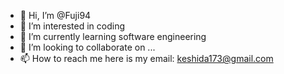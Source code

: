 - 👋 Hi, I’m @Fuji94
- 👀 I’m interested in coding
- 🌱 I’m currently learning software engineering
- 💞️ I’m looking to collaborate on ...
- 📫 How to reach me here is my email: keshida173@gmail.com
<!---
Fuji94/Fuji94 is a ✨ special ✨ repository because its `README.md` (this file) appears on your GitHub profile.
You can click the Preview link to take a look at your changes.
--->
